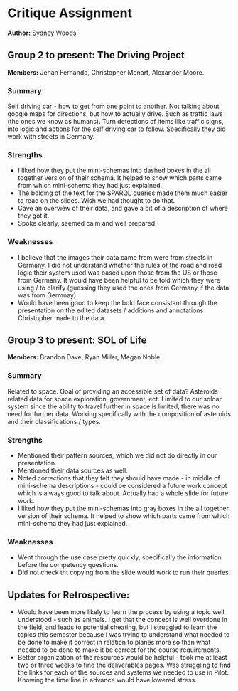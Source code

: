 # Critique Assignment
**Author:** Sydney Woods

## Group 2 to present: The Driving Project
**Members:** Jehan Fernando, Christopher Menart, Alexander Moore.
### Summary
Self driving car - how to get from one point to another. Not talking about google maps for directions, but how to actually drive. Such as traffic laws (the ones we know as humans). Turn detections of items like traffic signs, into logic and actions for the self driving car to follow. Specifically they did work with streets in Germany.  

### Strengths
* I liked how they put the mini-schemas into dashed boxes in the all together version of their schema. It helped to show which parts came from which mini-schema they had just explained.
* The bolding of the text for the SPARQL queries made them much easier to read on the slides. Wish we had thought to do that.
* Gave an overview of their data, and gave a bit of a description of where they got it.
* Spoke clearly, seemed calm and well prepared. 

### Weaknesses
* I believe that the images their data came from were from streets in Germany. I did not understand whether the rules of the road and road logic their system used was based upon those from the US or those from Germany. It would have been helpful to be told which they were using / to clarify (guessing they used the ones from Germany if the data was from Germnay)
* Would have been good to keep the bold face consistant through the presentation on the edited datasets / additions and annotations Christopher made to the data.

## Group 3 to present: SOL of Life
**Members:** Brandon Dave, Ryan Miller, Megan Noble.
### Summary
Related to space. Goal of providing an accessible set of data? Asteroids related data for space exploration, government, ect. Limited to our soloar system since the ability to travel further in space is limited, there was no need for further data. Working specifically with the composition of asteroids and their classifications / types.

### Strengths
* Mentioned their pattern sources, which we did not do directly in our presentation. 
* Mentioned their data sources as well. 
* Noted corrections that they felt they should have made - in middle of mini-schema descriptions - could be considered a future work concept which is always good to talk about. Actually had a whole slide for future work.
* I liked how they put the mini-schemas into gray boxes in the all together version of their schema. It helped to show which parts came from which mini-schema they had just explained.

### Weaknesses
* Went through the use case pretty quickly, specifically the information before the competency questions.
* Did not check tht copying from the slide would work to run their queries. 

## Updates for Retrospective:
* Would have been more likely to learn the process by using a topic well understood - such as animals. I get that the concept is well overdone in the field, and leads to potential cheating, but I struggled to learn the topics this semester because I was trying to understand what needed to be done to make it correct in relation to planes more so than what needed to be done to make it be correct for the course requirements.
* Better organization of the resources would be helpful - took me at least two or three weeks to find the deliverables pages. Was struggling to find the links for each of the sources and systems we needed to use in Pilot. Knowing the time line in advance would have lowered stress.   
